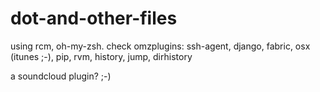 dot-and-other-files
===================

using rcm, oh-my-zsh. check omzplugins: ssh-agent, django, fabric, osx (itunes ;-), pip, rvm, history, jump, dirhistory 

a soundcloud plugin? ;-)
